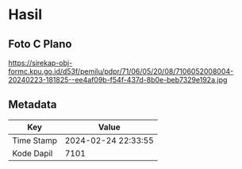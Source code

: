 # Hasil

## Foto C Plano

https://sirekap-obj-formc.kpu.go.id/d53f/pemilu/pdpr/71/06/05/20/08/7106052008004-20240223-181825--ee4af09b-f54f-437d-8b0e-beb7329e192a.jpg


## Metadata

| Key        | Value               |
| ---------- | ------------------- |
| Time Stamp | 2024-02-24 22:33:55 |
| Kode Dapil | 7101                |




